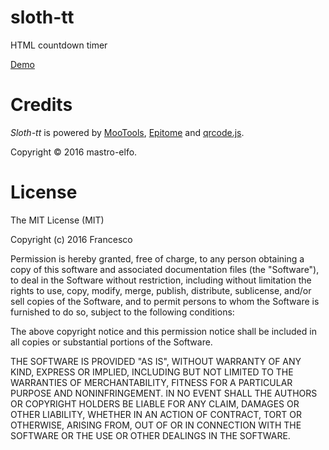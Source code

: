 # sloth-tt
HTML countdown timer

[Demo]( http://slothtt.altervista.org/  "Open Sloth-tt")

# Credits

*Sloth-tt* is powered by [MooTools](http://mootools.net "A compact Javascript framework"), [Epitome](http://epitome-mvc.github.io/Epitome/ "Epitome - MVC built on MooTools") and [qrcode.js](https://davidshimjs.github.io/qrcodejs/ "Cross-browser QRCode generator for javascript").

Copyright © 2016 mastro-elfo.

# License

The MIT License (MIT)

Copyright (c) 2016 Francesco

Permission is hereby granted, free of charge, to any person obtaining a copy
of this software and associated documentation files (the "Software"), to deal
in the Software without restriction, including without limitation the rights
to use, copy, modify, merge, publish, distribute, sublicense, and/or sell
copies of the Software, and to permit persons to whom the Software is
furnished to do so, subject to the following conditions:

The above copyright notice and this permission notice shall be included in all
copies or substantial portions of the Software.

THE SOFTWARE IS PROVIDED "AS IS", WITHOUT WARRANTY OF ANY KIND, EXPRESS OR
IMPLIED, INCLUDING BUT NOT LIMITED TO THE WARRANTIES OF MERCHANTABILITY,
FITNESS FOR A PARTICULAR PURPOSE AND NONINFRINGEMENT. IN NO EVENT SHALL THE
AUTHORS OR COPYRIGHT HOLDERS BE LIABLE FOR ANY CLAIM, DAMAGES OR OTHER
LIABILITY, WHETHER IN AN ACTION OF CONTRACT, TORT OR OTHERWISE, ARISING FROM,
OUT OF OR IN CONNECTION WITH THE SOFTWARE OR THE USE OR OTHER DEALINGS IN THE
SOFTWARE.
